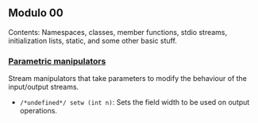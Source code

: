 ## Modulo 00
Contents: Namespaces, classes, member functions, stdio streams, initialization lists, static, and some other basic stuff.

### [Parametric manipulators](https://cplusplus.com/reference/iomanip/)

Stream manipulators that take parameters to modify the behaviour of the input/output streams.
- `/*undefined*/ setw (int n)`: Sets the field width to be used on output operations.


